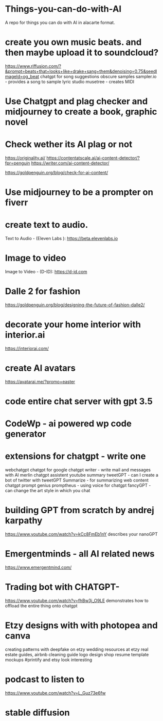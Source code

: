 # Things-you-can-do-with-AI
A repo for things you can do with AI in alacarte format. 


# create you own music beats. and then maybe upload it to soundcloud?
https://www.riffusion.com/?&prompt=beats+that+looks+like+drake+sang+them&denoising=0.75&seedImageId=og_beat
chatgpt for song suggestions obscure samples
sampler.io - provides a song to sample
lyric studio
musetree - creates MIDI 

# Use Chatgpt and plag checker and midjourney to create a book, graphic novel

# Check wether its AI plag or not
https://originality.ai/
https://contentatscale.ai/ai-content-detector/?fpr=penguin
https://writer.com/ai-content-detector/

https://goldpenguin.org/blog/check-for-ai-content/

# Use midjourney to be a prompter on fiverr

# create text to audio.
Text to Audio - (Eleven Labs ):
https://beta.elevenlabs.io

# Image to video
Image to Video - (D-ID):
https://d-id.com

# Dalle 2 for fashion
https://goldpenguin.org/blog/designing-the-future-of-fashion-dalle2/

# decorate your home interior with interior.ai
https://interiorai.com/

# create AI avatars
https://avatarai.me/?promo=easter

# code entire chat server with gpt 3.5

# CodeWp - ai powered wp code generator

# extensions for chatgpt - write one
webchatgpt
chatgpt for google
chatgpt writer - write mail and messages with AI
merlin chatgpt assistent
youtube summary
tweetGPT - can I create a bot of twitter with tweetGPT
Summarize - for summarizing web content
chatgpt prompt genius
promptheus - using voice for chatgpt
fancyGPT - can change the art style in which you chat

# building GPT from scratch by andrej karpathy
https://www.youtube.com/watch?v=kCc8FmEb1nY
describes your nanoGPT

# Emergentminds - all AI related news
https://www.emergentmind.com/

# Trading bot with CHATGPT-
https://www.youtube.com/watch?v=fhBw3j_O9LE
demonstrates how to offload the entire thing onto chatgpt

# Etzy designs with with photopea and canva 
creating patterns with deepfake on etzy
wedding resources at etzy
real estate guides, airbnb cleaning guide
logo design shop
resume template
mockups
#printify and etsy look interesting

# podcast to listen to
https://www.youtube.com/watch?v=L_Guz73e6fw

# stable diffusion

